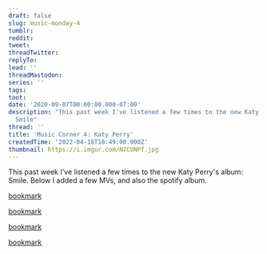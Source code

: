 ```yaml
---
draft: false
slug: music-monday-4
tumblr:
reddit:
tweet:
threadTwitter:
replyTo:
lead: ''
threadMastodon:
series: ''
tags:
toot:
date: '2020-09-07T00:00:00.000-07:00'
description: "This past week I've listened a few times to the new Katy Perry''s album:\n\
  Smile"
thread: ''
title: 'Music Corner 4: Katy Perry'
createdTime: '2022-04-16T18:49:00.000Z'
thumbnail: https://i.imgur.com/N7CUNPf.jpg
---
```


This past week I've listened a few times to the new Katy Perry's album: Smile. Below I added a few MVs, and also the spotify album.

[bookmark](https://www.youtube.com/watch?v=vZA5heWazIQ)

[bookmark](https://www.youtube.com/watch?v=SjmXERieW9s)

[bookmark](https://www.youtube.com/watch?v=8qFBUUN9N34)

[bookmark](https://www.youtube.com/watch?v=LNHM5CcvMm0)